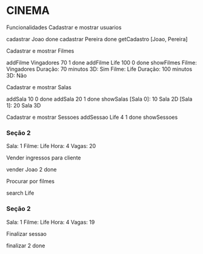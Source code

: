 # CINEMA

Funcionalidades
Cadastrar e mostrar usuarios

cadastrar Joao
  done
cadastrar Pereira
  done
getCadastro
  [Joao, Pereira]
  
Cadastrar e mostrar Filmes

addFilme Vingadores 70 1
  done
addFilme Life 100 0
  done
showFilmes
  Filme: Vingadores
  Duração: 70 minutos
  3D: Sim
  Filme: Life
  Duração: 100 minutos
  3D: Não

Cadastrar e mostrar Salas

addSala 10 0
  done
addSala 20 1
  done
showSalas
  [Sala 0]: 10
  Sala 2D
  [Sala 1]: 20
  Sala 3D

Cadastrar e mostrar Sessoes
addSessao Life 4 1
  done
showSessoes
### Seção 2 ###
Sala: 1
Filme: Life
Hora: 4
Vagas: 20

Vender ingressos para cliente

vender Joao 2
  done

Procurar por filmes

search Life
### Seção 2 ###
Sala: 1
Filme: Life
Hora: 4
Vagas: 19

Finalizar sessao

finalizar 2
  done
